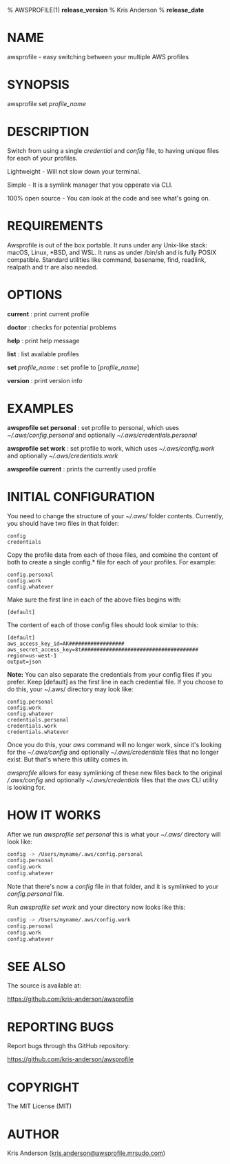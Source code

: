 % AWSPROFILE(1) **release_version**
% Kris Anderson
% **release_date**

# NAME

awsprofile - easy switching between your multiple AWS profiles

# SYNOPSIS

awsprofile set _profile_name_

# DESCRIPTION

Switch from using a single _credential_ and _config_ file, to having unique files for each of your profiles.

Lightweight - Will not slow down your terminal.

Simple - It is a symlink manager that you opperate via CLI.

100% open source - You can look at the code and see what's going on.

# REQUIREMENTS

Awsprofile is out of the box portable. It runs under any Unix-like stack: macOS, Linux, \*BSD, and WSL. It runs as under /bin/sh and is fully POSIX compatible. Standard utilities like command, basename, find, readlink, realpath and tr are also needed.

# OPTIONS

**current**
: print current profile

**doctor**
: checks for potential problems

**help**
: print help message

**list**
: list available profiles

**set** _profile_name_
: set profile to [_profile_name_]

**version**
: print version info

# EXAMPLES

**awsprofile set personal**
: set profile to personal, which uses _~/.aws/config.personal_ and optionally _~/.aws/credentials.personal_

**awsprofile set work**
: set profile to work, which uses _~/.aws/config.work_ and optionally _~/.aws/credentials.work_

**awsprofile current**
: prints the currently used profile

# INITIAL CONFIGURATION

You need to change the structure of your _~/.aws/_ folder contents. Currently, you should have two files in that folder:

```text
config
credentials
```

Copy the profile data from each of those files, and combine the content of both to create a single config.\* file for each of your profiles. For example:

```text
config.personal
config.work
config.whatever
```

Make sure the first line in each of the above files begins with:

```text
[default]
```

The content of each of those config files should look similar to this:

```text
[default]
aws_access_key_id=AK##################
aws_secret_access_key=8t######################################
region=us-west-1
output=json
```

**Note:** You can also separate the credentials from your config files if you prefer. Keep [default] as the first line in each credential file. If you choose to do this, your ~/.aws/ directory may look like:

```text
config.personal
config.work
config.whatever
credentials.personal
credentials.work
credentials.whatever
```

Once you do this, your _aws_ command will no longer work, since it's looking for the _~/.aws/config_ and optionally _~/.aws/credentials_ files that no longer exist. But that's where this utility comes in.

_awsprofile_ allows for easy symlinking of these new files back to the original _/.aws/config_ and optionally _~/.aws/credentials_ files that the _aws_ CLI utility is looking for.

# HOW IT WORKS

After we run _awsprofile set personal_ this is what your _~/.aws/_ directory will look like:

```bash
config -> /Users/myname/.aws/config.personal
config.personal
config.work
config.whatever
```

Note that there's now a _config_ file in that folder, and it is symlinked to your _config.personal_ file.

Run _awsprofile set work_ and your directory now looks like this:

```bash
config -> /Users/myname/.aws/config.work
config.personal
config.work
config.whatever
```

# SEE ALSO

The source is available at:

<https://github.com/kris-anderson/awsprofile>

# REPORTING BUGS

Report bugs through ths GitHub repository:

<https://github.com/kris-anderson/awsprofile>

# COPYRIGHT

The MIT License (MIT)

# AUTHOR

Kris Anderson (kris.anderson@awsprofile.mrsudo.com)
